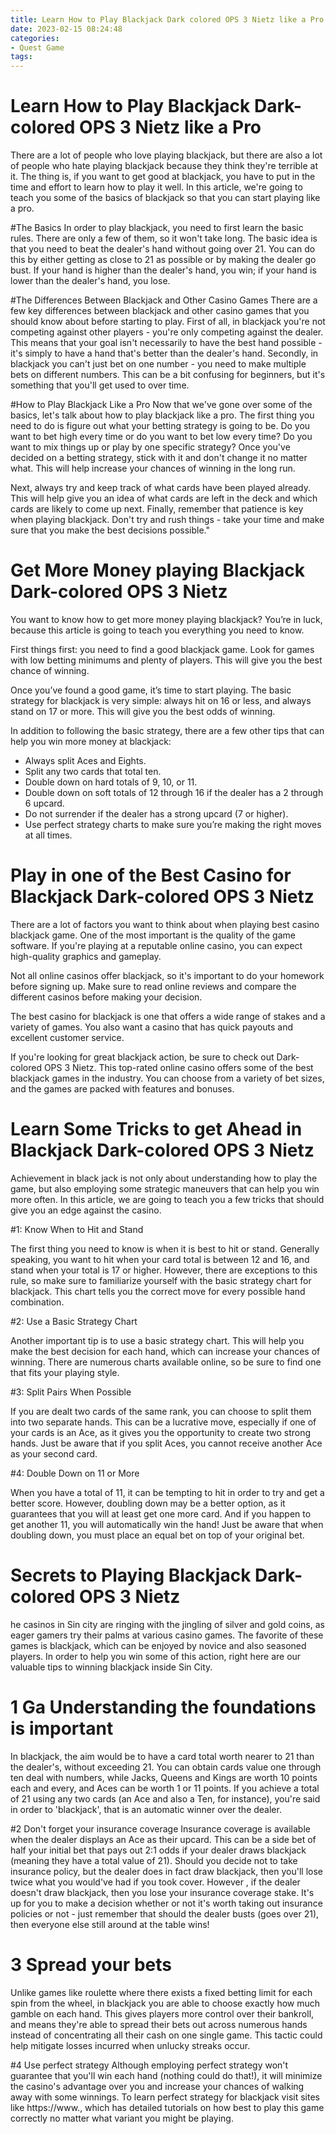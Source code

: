 ```yaml
---
title: Learn How to Play Blackjack Dark colored OPS 3 Nietz like a Pro 
date: 2023-02-15 08:24:48
categories:
- Quest Game
tags:
---
```



#  Learn How to Play Blackjack Dark-colored OPS 3 Nietz like a Pro 

There are a lot of people who love playing blackjack, but there are also a lot of people who hate playing blackjack because they think they're terrible at it. The thing is, if you want to get good at blackjack, you have to put in the time and effort to learn how to play it well. In this article, we're going to teach you some of the basics of blackjack so that you can start playing like a pro.

#The Basics
In order to play blackjack, you need to first learn the basic rules. There are only a few of them, so it won't take long. The basic idea is that you need to beat the dealer's hand without going over 21. You can do this by either getting as close to 21 as possible or by making the dealer go bust. If your hand is higher than the dealer's hand, you win; if your hand is lower than the dealer's hand, you lose.

#The Differences Between Blackjack and Other Casino Games
There are a few key differences between blackjack and other casino games that you should know about before starting to play. First of all, in blackjack you're not competing against other players - you're only competing against the dealer. This means that your goal isn't necessarily to have the best hand possible - it's simply to have a hand that's better than the dealer's hand. Secondly, in blackjack you can't just bet on one number - you need to make multiple bets on different numbers. This can be a bit confusing for beginners, but it's something that you'll get used to over time.

#How to Play Blackjack Like a Pro 
Now that we've gone over some of the basics, let's talk about how to play blackjack like a pro. The first thing you need to do is figure out what your betting strategy is going to be. Do you want to bet high every time or do you want to bet low every time? Do you want to mix things up or play by one specific strategy? Once you've decided on a betting strategy, stick with it and don't change it no matter what. This will help increase your chances of winning in the long run.

Next, always try and keep track of what cards have been played already. This will help give you an idea of what cards are left in the deck and which cards are likely to come up next. Finally, remember that patience is key when playing blackjack. Don't try and rush things - take your time and make sure that you make the best decisions possible."

#  Get More Money playing Blackjack Dark-colored OPS 3 Nietz 

You want to know how to get more money playing blackjack? You’re in luck, because this article is going to teach you everything you need to know.

First things first: you need to find a good blackjack game. Look for games with low betting minimums and plenty of players. This will give you the best chance of winning.

Once you’ve found a good game, it’s time to start playing. The basic strategy for blackjack is very simple: always hit on 16 or less, and always stand on 17 or more. This will give you the best odds of winning.

In addition to following the basic strategy, there are a few other tips that can help you win more money at blackjack:

- Always split Aces and Eights.
- Split any two cards that total ten.
- Double down on hard totals of 9, 10, or 11.
- Double down on soft totals of 12 through 16 if the dealer has a 2 through 6 upcard.
- Do not surrender if the dealer has a strong upcard (7 or higher).
- Use perfect strategy charts to make sure you’re making the right moves at all times.

#  Play in one of the Best Casino for Blackjack Dark-colored OPS 3 Nietz 

There are a lot of factors you want to think about when playing best casino blackjack game. One of the most important is the quality of the game software. If you're playing at a reputable online casino, you can expect high-quality graphics and gameplay.

Not all online casinos offer blackjack, so it's important to do your homework before signing up. Make sure to read online reviews and compare the different casinos before making your decision.

The best casino for blackjack is one that offers a wide range of stakes and a variety of games. You also want a casino that has quick payouts and excellent customer service.

If you're looking for great blackjack action, be sure to check out Dark-colored OPS 3 Nietz. This top-rated online casino offers some of the best blackjack games in the industry. You can choose from a variety of bet sizes, and the games are packed with features and bonuses.

#  Learn Some Tricks to get Ahead in Blackjack Dark-colored OPS 3 Nietz 

Achievement in black jack is not only about understanding how to play the game, but also employing some strategic maneuvers that can help you win more often. In this article, we are going to teach you a few tricks that should give you an edge against the casino.

#1: Know When to Hit and Stand

The first thing you need to know is when it is best to hit or stand. Generally speaking, you want to hit when your card total is between 12 and 16, and stand when your total is 17 or higher. However, there are exceptions to this rule, so make sure to familiarize yourself with the basic strategy chart for blackjack. This chart tells you the correct move for every possible hand combination.

#2: Use a Basic Strategy Chart

Another important tip is to use a basic strategy chart. This will help you make the best decision for each hand, which can increase your chances of winning. There are numerous charts available online, so be sure to find one that fits your playing style.

#3: Split Pairs When Possible

If you are dealt two cards of the same rank, you can choose to split them into two separate hands. This can be a lucrative move, especially if one of your cards is an Ace, as it gives you the opportunity to create two strong hands. Just be aware that if you split Aces, you cannot receive another Ace as your second card.

#4: Double Down on 11 or More

When you have a total of 11, it can be tempting to hit in order to try and get a better score. However, doubling down may be a better option, as it guarantees that you will at least get one more card. And if you happen to get another 11, you will automatically win the hand! Just be aware that when doubling down, you must place an equal bet on top of your original bet.

#  Secrets to Playing Blackjack Dark-colored OPS 3 Nietz
he casinos in Sin city are ringing with the jingling of silver and gold coins, as eager gamers try their palms at various casino games. The favorite of these games is blackjack, which can be enjoyed by novice and also seasoned players. In order to help you win some of this action, right here are our valuable tips to winning blackjack inside Sin City.

# 1 Ga Understanding the foundations is important
In blackjack, the aim would be to have a card total worth nearer to 21 than the dealer's, without exceeding 21. You can obtain cards value one through ten deal with numbers, while Jacks, Queens and Kings are worth 10 points each and every, and Aces can be worth 1 or 11 points. If you achieve a total of 21 using any two cards (an Ace and also a Ten, for instance), you're said in order to 'blackjack', that is an automatic winner over the dealer.

#2 Don't forget your insurance coverage 
Insurance coverage is available when the dealer displays an Ace as their upcard. This can be a side bet of half your initial bet that pays out 2:1 odds if your dealer draws blackjack (meaning they have a total value of 21). Should you decide not to take insurance policy, but the dealer does in fact draw blackjack, then you'll lose twice what you would've had if you took cover. However , if the dealer doesn't draw blackjack, then you lose your insurance coverage stake. It's up for you to make a decision whether or not it's worth taking out insurance policies or not - just remember that should the dealer busts (goes over 21), then everyone else still around at the table wins!

# 3 Spread your bets 
Unlike games like roulette where there exists a fixed betting limit for each spin from the wheel, in blackjack you are able to choose exactly how much gamble on each hand. This gives players more control over their bankroll, and means they're able to spread their bets out across numerous hands instead of concentrating all their cash on one single game. This tactic could help mitigate losses incurred when unlucky streaks occur.

#4 Use perfect strategy 
Although employing perfect strategy won't guarantee that you'll win each hand (nothing could do that!), it will minimize the casino's advantage over you and increase your chances of walking away with some winnings. To learn perfect strategy for blackjack visit sites like https://www., which has detailed tutorials on how best to play this game correctly no matter what variant you might be playing.